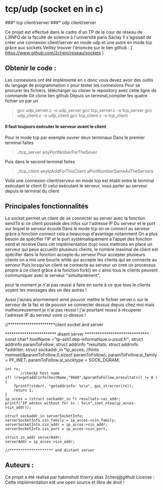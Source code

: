 				

# tcp/udp (socket en in c)

###* tcp client/server
###* udp client/server

Ce projet est effectué dans le cadre d'un TP de la cour de réseau de L3INFO de la faculté de science à l'université paris Saclay
Il s'agissait de créer une connexion client/server en mode udp et une autre en mode tcp grâce aux sockets
 Veillez trouver l'énoncée sur le lien github : [ https://www.github.com/2chenj/reseau/sockets ]

## Obtenir le code : 
Les connexions ont été implémenté en c donc vous devez avoir des outils du langage de programmation c pour tester les connexions 
Pour se procurer les fichiers, télécharger ou cloner le repository avec cette ligne de commande Git clone lien github
Depuis un terminal,compiler les quatre fichier un par un

> gcc udp_server.c -o udp_server
> gcc tcp_server.c -o tcp_server
> gcc udp_client.c -o udp_client
> gcc tcp_client.c -o tcp_client

#### Il faut toujours exécuter le serveur avant le client 
Pour le mode tcp par exemple ouvrer deux terminaux
Dans le premier terminal faites
> ./tcp_server anyPortNmberForTheSever

Puis dans le second terminal faites
> ./tcp_client anyIpAddForThisClient aPortNumberSameAsTheServers

Voilà une connexion client/serveur en mode tcp est établi entre le terminal exécutant le client
Et celui exécutant le serveur, vous parler au serveur depuis le terminal du client

## Principales fonctionnalités 
Le socket permet un client de se connecter au server avec la fonction sendTo si ce client possède des infos sur l'adresse IP
Du serveur et le port sur lequel le serveur écoute 
Dans le mode tcp on se connect au serveur grâce à fonction connect cela a beaucoup d'avantage notamment
On a plus besoin de spécifier l’IP et le port systématiquement à l’appel des fonction send et receive
Dans cet implémentation (tcp) nous mettrons en place un serveur qui peux accueillir plusieurs clients, le nombre maximal de client est spécifier dans la fonction accepte du serveur
Pour accepter plusieurs clients on a mis une boucle while qui accepte les clients qui se connecte au serveur
Puis lorsqu'un client se connecte au serveur un cree un processus propre à ce client grâce à la fonction fork() en c ainsi tous le clients peuvent  communiquer avec le serveur "simultanément". 

pour le moment je n'ai pas reussi à faire en sorte à ce que tous le clients voyent les messages des un des autres !

Aussi j'aurais anormement aimé pouvoir mettre le fichier server.c sur le serveur de la fac et de pouvoir se connecter dessus depuis
chez moi mais malheureusement je n'ai pas reussi ! j'ai pourtant reussi à récuperer l'adresse IP du serveur voire ci-dessus !


//**********************client socket and server
    
  ************************ disant server ****************************** 
    const char* hostName ="tp-ssh1.dep-informatique.u-psud.fr"; 
    struct addrinfo paramToFollow;
    struct addrinfo *resultats;
    struct addrinfo *addrIter;
    struct sockaddr_in *ip_acces;
        //hints
    memset(&paramToFollow,0,sizeof paramToFollow);
    paramToFollow.ai_family = PF_INET;
    paramToFollow.ai_socktype = SOCK_DGRAM;
    
    int rv;
           //checkp host name
    if( (rv=getaddrinfo(hostName,"9600",&paramToFollow,&resultats)) != 0 ){
	    fprintf(stderr, "getaddrinfo: %s\n", gai_strerror(rv));
	    return 1;
    }
    ip_acces = (struct sockaddr_in *) resultats->ai_addr;
    printf("IP adress without for is : %s\n",inet_ntoa(ip_acces->sin_addr));

    struct sockaddr_in serverSocketInfo;
    serverSocketInfo.sin_family = ip_acces->sin_family;
    serverSocketInfo.sin_addr = ip_acces->sin_addr;
    serverSocketInfo.sin_port = ip_acces->sin_port;

    struct in_addr serverAddr;
    serverAddr = ip_acces->sin_addr;

    //******************** end distant server

## Auteurs :
Ce projet a été réalisé par habinshuti thierry alias 2chenj@github
License : 
Cette implémentation est une open source et libre de droit !
